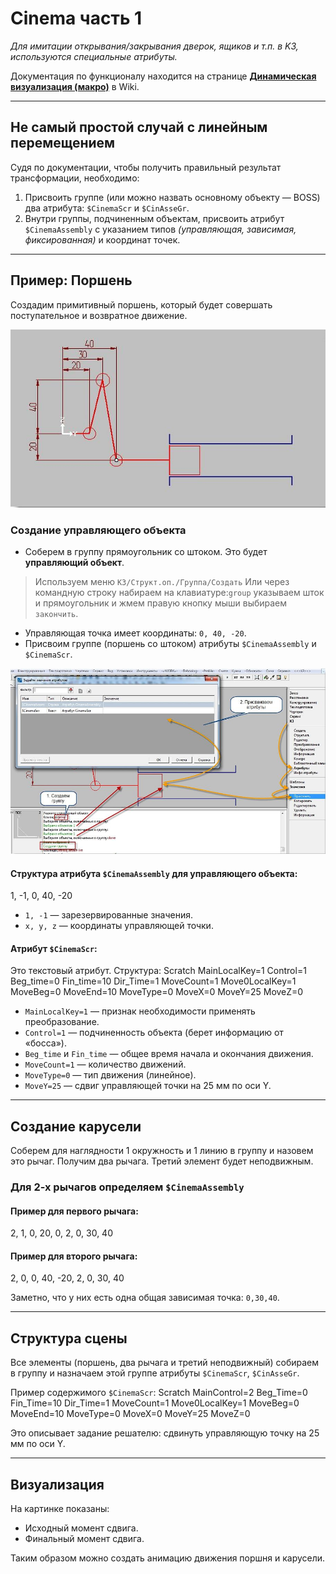 # Cinema часть 1

*Для имитации открывания/закрывания дверок, ящиков и т.п. в K3, используются специальные атрибуты.*

Документация по функционалу находится на странице [**Динамическая визуализация (макро)**](https://bit.ly/3XzZ1Kd) в Wiki.

---

## Не самый простой случай с линейным перемещением

Судя по документации, чтобы получить правильный результат трансформации, необходимо:

1. Присвоить группе (или можно назвать основному объекту — BOSS) два атрибута: `$CinemaScr` и `$CinAsseGr`.
2. Внутри группы, подчиненным объектам, присвоить атрибут `$CinemaAssembly` с указанием типов  *(управляющая, зависимая, фиксированная)* и координат точек.

---

## Пример: Поршень

Создадим примитивный поршень, который будет совершать поступательное и возвратное движение.

![Рис.1](.\pictures\cin_1_1.jpg)

### Создание управляющего объекта

- Соберем в группу прямоугольник со штоком. Это будет **управляющий объект**.
> Используем меню `К3/Структ.оп./Группа/Создать` Или через командную строку набираем на клавиатуре:`group` указываем шток и прямоугольник и жмем правую кнопку мыши выбираем `закончить`.

- Управляющая точка имеет координаты: `0, 40, -20`.
- Присвоим группе (поршень со штоком) атрибуты `$CinemaAssembly` и `$CinemaScr`.

![Рис.1](.\pictures\cin_1_2.jpg)

#### Структура атрибута `$CinemaAssembly` для управляющего объекта:
1, -1, 0, 40, -20

- `1, -1` — зарезервированные значения.
- `x, y, z` — координаты управляющей точки.

#### Атрибут `$CinemaScr`:
Это текстовый атрибут. Структура:
Scratch
MainLocalKey=1
Control=1
Beg_time=0
Fin_time=10
Dir_Time=1
MoveCount=1
Move0LocalKey=1
MoveBeg=0
MoveEnd=10
MoveType=0
MoveX=0
MoveY=25
MoveZ=0


- `MainLocalKey=1` — признак необходимости применять преобразование.
- `Control=1` — подчиненность объекта (берет информацию от «босса»).
- `Beg_time` и `Fin_time` — общее время начала и окончания движения.
- `MoveCount=1` — количество движений.
- `MoveType=0` — тип движения (линейное).
- `MoveY=25` — сдвиг управляющей точки на 25 мм по оси Y.

---

## Создание карусели

Соберем для наглядности 1 окружность и 1 линию в группу и назовем это рычаг. Получим два рычага. Третий элемент будет неподвижным.

### Для 2-х рычагов определяем `$CinemaAssembly`

#### Пример для первого рычага:
2, 1, 0, 20, 0, 2, 0, 30, 40


#### Пример для второго рычага:
2, 0, 0, 40, -20, 2, 0, 30, 40


Заметно, что у них есть одна общая зависимая точка: `0,30,40`.

---

## Структура сцены

Все элементы (поршень, два рычага и третий неподвижный) собираем в группу и назначаем этой группе атрибуты `$CinemaScr`, `$CinAsseGr`.

Пример содержимого `$CinemaScr`:
Scratch
MainControl=2
Beg_Time=0
Fin_Time=10
Dir_Time=1
MoveCount=1
Move0LocalKey=1
MoveBeg=0
MoveEnd=10
MoveType=0
MoveX=0
MoveY=25
MoveZ=0


Это описывает задание решателю: сдвинуть управляющую точку на 25 мм по оси Y.

---

## Визуализация

На картинке показаны:
- Исходный момент сдвига.
- Финальный момент сдвига.

Таким образом можно создать анимацию движения поршня и карусели.